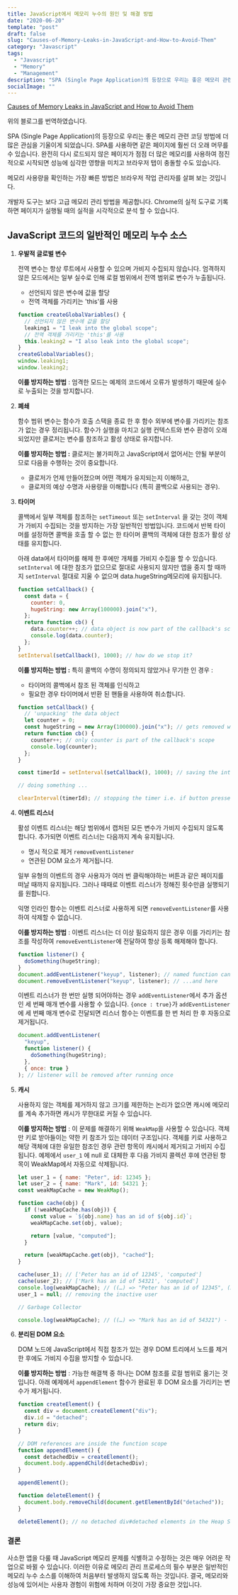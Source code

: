 ```yaml
---
title: JavaScript에서 메모리 누수의 원인 및 해결 방법
date: "2020-06-20"
template: "post"
draft: false
slug: "Causes-of-Memory-Leaks-in-JavaScript-and-How-to-Avoid-Them"
category: "Javascript"
tags:
  - "Javascript"
  - "Memory"
  - "Management"
description: "SPA (Single Page Application)의 등장으로 우리는 좋은 메모리 관련 코딩 방법에 더 많은 관심을 기울이게 되었습니다. SPA를 사용하면 같은 페이지에 훨씬 더 오래 머무를 수 있습니다. 완전히 다시 로드되지 않은 페이지가 점점 더 많은 메모리를 사용하여 점진적으로 시작되면 성능에 심각한 영향을 미치고 브라우저 탭이 충돌할 수도 있습니다."
socialImage: ""
---
```


[Causes of Memory Leaks in JavaScript and How to Avoid Them](https://www.ditdot.hr/en/causes-of-memory-leaks-in-javascript-and-how-to-avoid-them)

위의 블로그를 번역하였습니다.

SPA (Single Page Application)의 등장으로 우리는 좋은 메모리 관련 코딩 방법에 더 많은 관심을 기울이게 되었습니다. SPA를 사용하면 같은 페이지에 훨씬 더 오래 머무를 수 있습니다. 완전히 다시 로드되지 않은 페이지가 점점 더 많은 메모리를 사용하여 점진적으로 시작되면 성능에 심각한 영향을 미치고 브라우저 탭이 충돌할 수도 있습니다.

메모리 사용량을 확인하는 가장 빠른 방법은 브라우저 작업 관리자를 살펴 보는 것입니다.

개발자 도구는 보다 고급 메모리 관리 방법을 제공합니다. Chrome의 실적 도구로 기록하면 페이지가 실행될 때의 실적을 시각적으로 분석 할 수 있습니다.

## JavaScript 코드의 일반적인 메모리 누수 소스

1. **우발적 글로벌 변수**

   전역 변수는 항상 루트에서 사용할 수 있으며 가비지 수집되지 않습니다. 엄격하지 않은 모드에서는 일부 실수로 인해 로컬 범위에서 전역 범위로 변수가 누출됩니다.

   - 선언되지 않은 변수에 값을 할당
   - 전역 객체를 가리키는 'this'를 사용

   ```jsx
   function createGlobalVariables() {
     // 선언되지 않은 변수에 값을 할당
     leaking1 = "I leak into the global scope";
     // 전역 객체를 가리키는 'this'를 사용
     this.leaking2 = "I also leak into the global scope";
   }
   createGlobalVariables();
   window.leaking1;
   window.leaking2;
   ```

   **이를 방지하는 방법** : 엄격한 모드는 예제의 코드에서 오류가 발생하기 때문에 실수로 누출되는 것을 방지합니다.

2. **폐쇄**

   함수 범위 변수는 함수가 호출 스택을 종료 한 후 함수 외부에 변수를 가리키는 참조가 없는 경우 정리됩니다. 함수가 실행을 마치고 실행 컨텍스트와 변수 환경이 오래되었지만 클로저는 변수를 참조하고 활성 상태로 유지합니다.

   **이를 방지하는 방법 :** 클로저는 불가피하고 JavaScript에서 없어서는 안될 부분이므로 다음을 수행하는 것이 중요합니다.

   - 클로저가 언제 만들어졌으며 어떤 객체가 유지되는지 이해하고,
   - 클로저의 예상 수명과 사용량을 이해합니다 (특히 콜백으로 사용되는 경우).

3. **타이머**

   콜백에서 일부 객체를 참조하는 `setTimeout` 또는 `setInterval` 을 갖는 것이 객체가 가비지 수집되는 것을 방지하는 가장 일반적인 방법입니다. 코드에서 반복 타이머를 설정하면 콜백을 호출 할 수 없는 한 타이머 콜백의 객체에 대한 참조가 활성 상태를 유지합니다.

   아래 data에서 타이머를 해제 한 후에만 개체를 가비지 수집을 할 수 있습니다. `setInterval` 에 대한 참조가 없으므로 절대로 사용되지 않지만 앱을 중지 할 때까지 `setInterval` 절대로 지울 수 없으며 data.hugeString메모리에 유지됩니다.

   ```jsx
   function setCallback() {
     const data = {
       counter: 0,
       hugeString: new Array(100000).join("x"),
     };
     return function cb() {
       data.counter++; // data object is now part of the callback's scope
       console.log(data.counter);
     };
   }
   setInterval(setCallback(), 1000); // how do we stop it?
   ```

   **이를 방지하는 방법 :** 특히 콜백의 수명이 정의되지 않았거나 무기한 인 경우 :

   - 타이머의 콜백에서 참조 된 객체를 인식하고
   - 필요한 경우 타이머에서 반환 된 핸들을 사용하여 취소합니다.

   ```jsx
   function setCallback() {
     // 'unpacking' the data object
     let counter = 0;
     const hugeString = new Array(100000).join("x"); // gets removed when the setCallback returns
     return function cb() {
       counter++; // only counter is part of the callback's scope
       console.log(counter);
     };
   }

   const timerId = setInterval(setCallback(), 1000); // saving the interval ID

   // doing something ...

   clearInterval(timerId); // stopping the timer i.e. if button pressed
   ```

4. **이벤트 리스너**

   활성 이벤트 리스너는 해당 범위에서 캡처된 모든 변수가 가비지 수집되지 않도록 합니다. 추가되면 이벤트 리스너는 다음까지 계속 유지됩니다.

   - 명시 적으로 제거 `removeEventListener`
   - 연관된 DOM 요소가 제거됩니다.

   일부 유형의 이벤트의 경우 사용자가 여러 번 클릭해야하는 버튼과 같은 페이지를 떠날 때까지 유지됩니다. 그러나 때때로 이벤트 리스너가 정해진 횟수만큼 실행되기를 원합니다.

   익명 인라인 함수는 이벤트 리스너로 사용하게 되면 `removeEventListener`를 사용하여 삭제할 수 없습니다.

   **이를 방지하는 방법** : 이벤트 리스너는 더 이상 필요하지 않은 경우 이를 가리키는 참조를 작성하여 `removeEventListener`에 전달하여 항상 등록 해제해야 합니다.

   ```jsx
   function listener() {
     doSomething(hugeString);
   }
   document.addEventListener("keyup", listener); // named function can be referenced here...
   document.removeEventListener("keyup", listener); // ...and here
   ```

   이벤트 리스너가 한 번만 실행 되어야하는 경우 `addEventListener`에서 추가 옵션인 세 번째 매개 변수를 사용할 수 있습니다. `{once : true}`가 `addEventListener`에 세 번째 매개 변수로 전달되면 리스너 함수는 이벤트를 한 번 처리 한 후 자동으로 제거됩니다.

   ```jsx
   document.addEventListener(
     "keyup",
     function listener() {
       doSomething(hugeString);
     },
     { once: true }
   ); // listener will be removed after running once
   ```

5. **캐시**

   사용하지 않는 객체를 제거하지 않고 크기를 제한하는 논리가 없으면 캐시에 메모리를 계속 추가하면 캐시가 무한대로 커질 수 있습니다.

   **이를 방지하는 방법** : 이 문제를 해결하기 위해 `WeakMap`을 사용할 수 있습니다. 객체만 키로 받아들이는 약한 키 참조가 있는 데이터 구조입니다. 객체를 키로 사용하고 해당 객체에 대한 유일한 참조인 경우 관련 항목이 캐시에서 제거되고 가비지 수집됩니다. 예제에서 `user_1` 에 null 로 대체한 후 다음 가비지 콜렉션 후에 연관된 항목이 WeakMap에서 자동으로 삭제됩니다.

   ```jsx
   let user_1 = { name: "Peter", id: 12345 };
   let user_2 = { name: "Mark", id: 54321 };
   const weakMapCache = new WeakMap();

   function cache(obj) {
     if (!weakMapCache.has(obj)) {
       const value = `${obj.name} has an id of ${obj.id}`;
       weakMapCache.set(obj, value);

       return [value, "computed"];
     }

     return [weakMapCache.get(obj), "cached"];
   }

   cache(user_1); // ['Peter has an id of 12345', 'computed']
   cache(user_2); // ['Mark has an id of 54321', 'computed']
   console.log(weakMapCache); // ((…) => "Peter has an id of 12345", (…) => "Mark has an id of 54321"}
   user_1 = null; // removing the inactive user

   // Garbage Collector

   console.log(weakMapCache); // ((…) => "Mark has an id of 54321") - first entry gets garbage collected
   ```

6. **분리된 DOM 요소**

   DOM 노드에 JavaScript에서 직접 참조가 있는 경우 DOM 트리에서 노드를 제거한 후에도 가비지 수집을 방지할 수 있습니다.

   **이를 방지하는 방법** : 가능한 해결책 중 하나는 DOM 참조를 로컬 범위로 옮기는 것입니다. 아래 예제에서 `appendElement` 함수가 완료된 후 DOM 요소를 가리키는 변수가 제거됩니다.

   ```jsx
   function createElement() {
     const div = document.createElement("div");
     div.id = "detached";
     return div;
   }

   // DOM references are inside the function scope
   function appendElement() {
     const detachedDiv = createElement();
     document.body.appendChild(detachedDiv);
   }

   appendElement();

   function deleteElement() {
     document.body.removeChild(document.getElementById("detached"));
   }

   deleteElement(); // no detached div#detached elements in the Heap Snapshot
   ```

### 결론

사소한 앱을 다룰 때 JavaScript 메모리 문제를 식별하고 수정하는 것은 매우 어려운 작업으로 바뀔 수 있습니다. 이러한 이유로 메모리 관리 프로세스의 필수 부분은 일반적인 메모리 누수 소스를 이해하여 처음부터 발생하지 않도록 하는 것입니다. 결국, 메모리와 성능에 있어서는 사용자 경험이 위험에 처하며 이것이 가장 중요한 것입니다.
